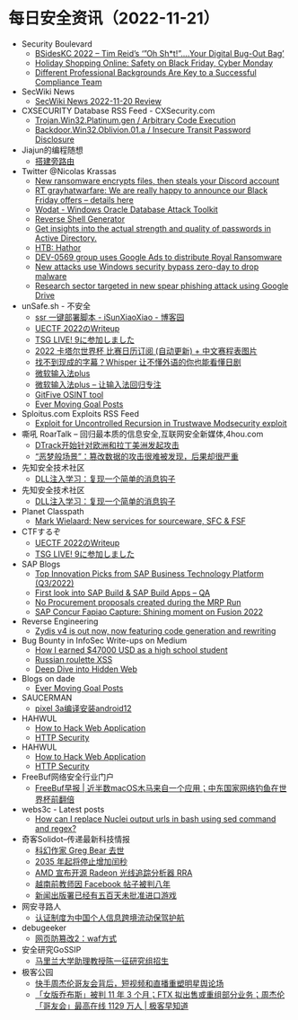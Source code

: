 # 每日安全资讯（2022-11-21）

- Security Boulevard
  - [BSidesKC 2022 – Tim Reid’s ‘”Oh Sh*t!”….Your Digital Bug-Out Bag’](https://securityboulevard.com/2022/11/bsideskc-2022-tim-reids-oh-sht-your-digital-bug-out-bag/)
  - [Holiday Shopping Online: Safety on Black Friday, Cyber Monday](https://securityboulevard.com/2022/11/holiday-shopping-online-safety-on-black-friday-cyber-monday/)
  - [Different Professional Backgrounds Are Key to a Successful Compliance Team](https://securityboulevard.com/2022/11/different-professional-backgrounds-are-key-to-a-successful-compliance-team/)
- SecWiki News
  - [SecWiki News 2022-11-20 Review](http://www.sec-wiki.com/?2022-11-20)
- CXSECURITY Database RSS Feed - CXSecurity.com
  - [Trojan.Win32.Platinum.gen / Arbitrary Code Execution](https://cxsecurity.com/issue/WLB-2022110032)
  - [Backdoor.Win32.Oblivion.01.a / Insecure Transit Password Disclosure](https://cxsecurity.com/issue/WLB-2022110031)
- Jiajun的编程随想
  - [搭建旁路由](https://jiajunhuang.com/articles/2022_11_20-router.md.html)
- Twitter @Nicolas Krassas
  - [New ransomware encrypts files, then steals your Discord account](https://twitter.com/Dinosn/status/1594383637058920454)
  - [RT grayhatwarfare: We are really happy to announce our Black Friday offers – details here](https://twitter.com/grayhatwarfare/status/1594378084236791808)
  - [Wodat - Windows Oracle Database Attack Toolkit](https://twitter.com/Dinosn/status/1594228890733809665)
  - [Reverse Shell Generator](https://twitter.com/Dinosn/status/1594227127078952960)
  - [Get insights into the actual strength and quality of passwords in Active Directory.](https://twitter.com/Dinosn/status/1594225719118368779)
  - [HTB: Hathor](https://twitter.com/Dinosn/status/1594223350699769856)
  - [DEV-0569 group uses Google Ads to distribute Royal Ransomware](https://twitter.com/Dinosn/status/1594223283804655617)
  - [New attacks use Windows security bypass zero-day to drop malware](https://twitter.com/Dinosn/status/1594193302529937409)
  - [Research sector targeted in new spear phishing attack using Google Drive](https://twitter.com/Dinosn/status/1594193235362152449)
- unSafe.sh - 不安全
  - [ssr 一键部署脚本 - iSunXiaoXiao - 博客园](https://buaq.net/go-136491.html)
  - [UECTF 2022のWriteup](https://buaq.net/go-136489.html)
  - [TSG LIVE! 9に参加しました](https://buaq.net/go-136478.html)
  - [2022 卡塔尔世界杯 比赛日历订阅 (自动更新) + 中文赛程表图片](https://buaq.net/go-136492.html)
  - [找不到现成的字幕？Whisper 让不懂外语的你也能看懂日剧](https://buaq.net/go-136473.html)
  - [微软输入法plus](https://buaq.net/go-136454.html)
  - [微软输入法plus – 让输入法回归专注](https://buaq.net/go-136452.html)
  - [GitFive OSINT tool](https://buaq.net/go-136453.html)
  - [Ever Moving Goal Posts](https://buaq.net/go-136459.html)
- Sploitus.com Exploits RSS Feed
  - [Exploit for Uncontrolled Recursion in Trustwave Modsecurity exploit](https://sploitus.com/exploit?id=FA7E45A9-1B6D-5E62-9B88-010EC22A6F56&utm_source=rss&utm_medium=rss)
- 嘶吼 RoarTalk – 回归最本质的信息安全,互联网安全新媒体,4hou.com
  - [DTrack开始针对欧洲和拉丁美洲发起攻击](https://www.4hou.com/posts/JXMv)
  - [“恶梦般场景”：篡改数据的攻击很难被发现，后果却很严重](https://www.4hou.com/posts/GKX7)
- 先知安全技术社区
  - [DLL注入学习：复现一个简单的消息钩子](https://xz.aliyun.com/t/11863)
- 先知安全技术社区
  - [DLL注入学习：复现一个简单的消息钩子](https://xz.aliyun.com/t/11863)
- Planet Classpath
  - [Mark Wielaard: New services for sourceware, SFC & FSF](https://gnu.wildebeest.org/blog/mjw/2022/11/20/new-services-for-sourceware-sfc-fsf/)
- CTFするぞ
  - [UECTF 2022のWriteup](https://ptr-yudai.hatenablog.com/entry/2022/11/20/215316)
  - [TSG LIVE! 9に参加しました](https://ptr-yudai.hatenablog.com/entry/2022/11/20/210740)
- SAP Blogs
  - [Top Innovation Picks from SAP Business Technology Platform (Q3/2022)](https://blogs.sap.com/2022/11/20/top-innovation-picks-from-sap-business-technology-platform-q3-2022/)
  - [First look into SAP Build & SAP Build Apps – QA](https://blogs.sap.com/2022/11/20/first-look-into-sap-build-sap-build-apps-qa/)
  - [No Procurement proposals created during the MRP Run](https://blogs.sap.com/2022/11/20/no-procurement-proposals-created-during-the-mrp-run/)
  - [SAP Concur Fapiao Capture: Shining moment on Fusion 2022](https://blogs.sap.com/2022/11/20/sap-concur-fapiao-capture-shining-moment-on-fusion-2022/)
- Reverse Engineering
  - [Zydis v4 is out now, now featuring code generation and rewriting](https://www.reddit.com/r/ReverseEngineering/comments/z0a861/zydis_v4_is_out_now_now_featuring_code_generation/)
- Bug Bounty in InfoSec Write-ups on Medium
  - [How I earned $47000 USD as a high school student](https://infosecwriteups.com/how-i-earned-47000-usd-as-a-high-school-student-a9a68896b3a3?source=rss----7b722bfd1b8d--bug_bounty)
  - [Russian roulette XSS](https://infosecwriteups.com/russian-roulette-xss-bbba6afd2570?source=rss----7b722bfd1b8d--bug_bounty)
  - [Deep Dive into Hidden Web](https://infosecwriteups.com/deep-dive-into-hidden-web-a5110a9c65e7?source=rss----7b722bfd1b8d--bug_bounty)
- Blogs on dade
  - [Ever Moving Goal Posts](https://0xda.de/blog/2022/11/ever-moving-goal-posts/)
- SAUCERMAN
  - [pixel 3a编译安装android12](https://saucer-man.com/android/986.html)
- HAHWUL
  - [How to Hack Web Application](https://www.hahwul.com/cullinan/how-to-hack-web)
  - [HTTP Security](https://www.hahwul.com/cullinan/http)
- HAHWUL
  - [How to Hack Web Application](https://www.hahwul.com/cullinan/how-to-hack-web)
  - [HTTP Security](https://www.hahwul.com/cullinan/http)
- FreeBuf网络安全行业门户
  - [FreeBuf早报 | 近半数macOS木马来自一个应用；中东国家网络钓鱼在世界杯前翻倍](https://www.freebuf.com/news/350289.html)
- webs3c - Latest posts
  - [How can I replace Nuclei output urls in bash using sed command and regex?](https://webs3c.com/t/how-can-i-replace-nuclei-output-urls-in-bash-using-sed-command-and-regex/202#post_4)
- 奇客Solidot–传递最新科技情报
  - [科幻作家 Greg Bear 去世](https://www.solidot.org/story?sid=73423)
  - [2035 年起将停止增加闰秒](https://www.solidot.org/story?sid=73422)
  - [AMD 宣布开源 Radeon 光线追踪分析器 RRA](https://www.solidot.org/story?sid=73421)
  - [越南前教师因 Facebook 帖子被判八年](https://www.solidot.org/story?sid=73420)
  - [新闻出版署已经有五百天未批准进口游戏](https://www.solidot.org/story?sid=73419)
- 网安寻路人
  - [认证制度为中国个人信息跨境流动保驾护航](https://mp.weixin.qq.com/s?__biz=MzIxODM0NDU4MQ==&mid=2247497076&idx=1&sn=8576bb736ca3d828ae763f4ee876c012&chksm=97e9489ea09ec188c6150cff5412e03d920fa6bc9e362e60ed50256bcd38dc3b5b0a2cf38c42&scene=58&subscene=0#rd)
- debugeeker
  - [网页防篡改2：waf方式](https://mp.weixin.qq.com/s?__biz=MzU4NjY0NTExNA==&mid=2247486791&idx=1&sn=a08d4635bf8d4d7fe59cb7108127c88c&chksm=fdf96652ca8eef4411a9c3d657fe2d353e0a4066e8a3ee523ec4a570d0adb79276373f1ddba5&scene=58&subscene=0#rd)
- 安全研究GoSSIP
  - [马里兰大学助理教授陈一征研究组招生](https://mp.weixin.qq.com/s?__biz=Mzg5ODUxMzg0Ng==&mid=2247493322&idx=1&sn=badf35267d2766033736a48be35d998c&chksm=c063c813f71441059dcec5049a0a1220cacb0e5e645305de32e2e913ee744562ed1082e2b66f&scene=58&subscene=0#rd)
- 极客公园
  - [快手周杰伦哥友会背后，短视频和直播重塑明星舆论场](https://mp.weixin.qq.com/s?__biz=MTMwNDMwODQ0MQ==&mid=2652973721&idx=1&sn=e18fb94aa56d4cea7491dfed8b28a9e0&chksm=7e54572f4923de39f9cafd1afe8a71a8e21769e79ec339b036cbeab6bf3fd1b6bb9a4a078337&scene=58&subscene=0#rd)
  - [「女版乔布斯」被判 11 年 3 个月；FTX 拟出售或重组部分业务；周杰伦「哥友会」最高在线 1129 万人 | 极客早知道](https://mp.weixin.qq.com/s?__biz=MTMwNDMwODQ0MQ==&mid=2652973709&idx=1&sn=f8a16c6b64c24445506a36bf94649284&chksm=7e54573b4923de2d9536254edd5d5be87be787724424ce37dac05649d9c970b6a35c876b06d7&scene=58&subscene=0#rd)
